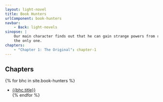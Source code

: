 ```yaml
---
layout: light-novel
title: Book Hunters
urlComponent: book-hunters
navbar:
    - Back: light-novels
sinopse: |
    Our main character finds out that he can gain strange powers from reading manuscript books. He soon discovers he's not
    the only one.
chapters:
    - "Chapter 1: The Original": chapter-1
---
```


## Chapters

{% for bhc in site.book-hunters %}
- [{{bhc.title}}]({{bhc.id}}) <br>
{% endfor %}
